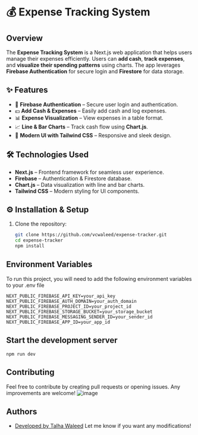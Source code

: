 # 💰 Expense Tracking System

## Overview
The **Expense Tracking System** is a Next.js web application that helps users manage their expenses efficiently. Users can **add cash**, **track expenses**, and **visualize their spending patterns** using charts. The app leverages **Firebase Authentication** for secure login and **Firestore** for data storage.

## ✨ Features
- 🔐 **Firebase Authentication** – Secure user login and authentication.
- 💵 **Add Cash & Expenses** – Easily add cash and log expenses.
- 📊 **Expense Visualization** – View expenses in a table format.
- 📈 **Line & Bar Charts** – Track cash flow using **Chart.js**.
- 🎨 **Modern UI with Tailwind CSS** – Responsive and sleek design.

## 🛠️ Technologies Used
- **Next.js** – Frontend framework for seamless user experience.
- **Firebase** – Authentication & Firestore database.
- **Chart.js** – Data visualization with line and bar charts.
- **Tailwind CSS** – Modern styling for UI components.
## ⚙️ Installation & Setup
1. Clone the repository:
   ```sh
   git clone https://github.com/vcwaleed/expense-tracker.git
   cd expense-tracker
   npm install 

## Environment Variables

To run this project, you will need to add the following environment variables to your .env file

`NEXT_PUBLIC_FIREBASE_API_KEY=your_api_key
NEXT_PUBLIC_FIREBASE_AUTH_DOMAIN=your_auth_domain
NEXT_PUBLIC_FIREBASE_PROJECT_ID=your_project_id
NEXT_PUBLIC_FIREBASE_STORAGE_BUCKET=your_storage_bucket
NEXT_PUBLIC_FIREBASE_MESSAGING_SENDER_ID=your_sender_id
NEXT_PUBLIC_FIREBASE_APP_ID=your_app_id`


## Start the development server

`npm run dev`



## Contributing

Feel free to contribute by creating pull requests or opening issues. Any improvements are welcome!
![image](https://github.com/user-attachments/assets/4a32fb43-19a9-48d9-9fca-b24dc1ec97cb)



## Authors

- [Developed by Talha Waleed](https://www.github.com/vcwaleed)
Let me know if you want any modifications! 
